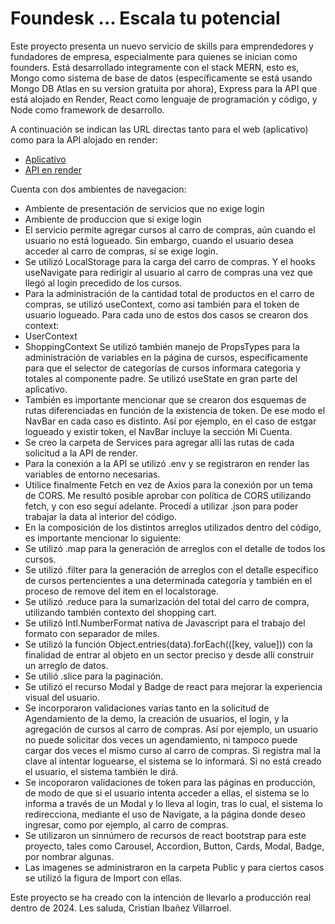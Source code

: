 # Foundesk ... Escala tu potencial

Este proyecto presenta un nuevo servicio de skills para emprendedores y fundadores de empresa, especialmente para quienes se inician como founders. Está desarrollado integramente con el stack MERN, esto es, Mongo como sistema de base de datos (específicamente se está usando Mongo DB Atlas en su version gratuita por ahora), Express para la API que está alojado en Render, React como lenguaje de programación y código, y Node como framework de desarrollo.

A continuación se indican las URL directas tanto para el web (aplicativo) como para la API alojado en render: 

- [Aplicativo](https://cristianibanezvillarroel.github.io/foundesk/)
- [API en render](https://api-foundesk.onrender.com/v1)

Cuenta con dos ambientes de navegacion:
- Ambiente de presentación de servicios que no exige login
- Ambiente de produccion que sí exige login
- El servicio permite agregar cursos al carro de compras, aún cuando el usuario no está logueado. Sin embargo, cuando el usuario desea acceder al carro de compras, sí se exige login.
- Se utilizó LocalStorage para la carga del carro de compras. Y el hooks useNavigate para redirigir al usuario al carro de compras una vez que llegó al login precedido de los cursos.
- Para la administración de la cantidad total de productos en el carro de compras, se utilizó useContext, como así también para el token de usuario logueado. Para cada uno de estos dos casos se crearon dos context:
- UserContext
- ShoppingContext
Se utilizó también manejo de PropsTypes para la administración de variables en la página de cursos, específicamente para que el selector de categorías de cursos informara categoria y totales al componente padre.
Se utilizó useState en gran parte del aplicativo.
- También es importante mencionar que se crearon dos esquemas de rutas diferenciadas en función de la existencia de token. De ese modo el NavBar en cada caso es distinto. Así por ejemplo, en el caso de estgar logueado y existir token, el NavBar incluye la sección Mi Cuenta.
- Se creo la carpeta de Services para agregar allí las rutas de cada solicitud a la API de render.
- Para la conexión a la API se utilizó .env y se registraron en render las variables de entorno necesarias.
- Utilice finalmente Fetch en vez de Axios para la conexión por un tema de CORS. Me resultó posible aprobar con política de CORS utilizando fetch, y con eso seguí adelante.
Procedí a utilizar .json para poder trabajar la data al interior del código.
- En la composición de los distintos arreglos utilizados dentro del código, es importante mencionar lo siguiente:
- Se utilizó .map para la generación de arreglos con el detalle de todos los cursos.
- Se utilizó .filter para la generación de arreglos con el detalle específico de cursos pertencientes a una determinada categoría y también en el proceso de remove del item en el localstorage.
- Se utilizó .reduce para la sumarización del total del carro de compra, utilizando también contexto del shopping cart.
- Se utilizó Intl.NumberFormat nativa de Javascript para el trabajo del formato con separador de miles.
- Se utilizó la función Object.entries(data).forEach(([key, value])) con la finalidad de entrar al objeto en un sector preciso y desde allí construir un arreglo de datos.
- Se utilió .slice para la paginación.
- Se utilizó el recurso Modal y Badge de react para mejorar la experiencia visual del usuario.
- Se incorporaron validaciones varias tanto en la solicitud de Agendamiento de la demo, la creación de usuarios, el login, y la agregación de cursos al carro de compras. Así por ejemplo, un usuario no puede solicitar dos veces un agendamiento, ni tampoco puede cargar dos veces el mismo curso al carro de compras. Si registra mal la clave al intentar loguearse, el sistema se lo informará. Si no está creado el usuario, el sistema también le dirá.
- Se incoporaron validaciones de token para las páginas en producción, de modo de que si el usuario intenta acceder a ellas, el sistema se lo informa a través de un Modal y lo lleva al login, tras lo cual, el sistema lo redirecciona, mediante el uso de Navigate, a la página donde deseo ingresar, como por ejemplo, al carro de compras.
- Se utilizaron un sinnúmero de recursos de react bootstrap para este proyecto, tales como Carousel, Accordion, Button, Cards, Modal, Badge, por nombrar algunas.
- Las imagenes se administraron en la carpeta Public y para ciertos casos se utilizó la figura de Import con ellas.

Este proyecto se ha creado con la intención de llevarlo a producción real dentro de 2024.
Les saluda,
Cristian Ibañez Villarroel.
